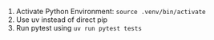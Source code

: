 1. Activate Python Environment: `source .venv/bin/activate`
2. Use uv instead of direct pip
3. Run pytest using `uv run pytest tests`
